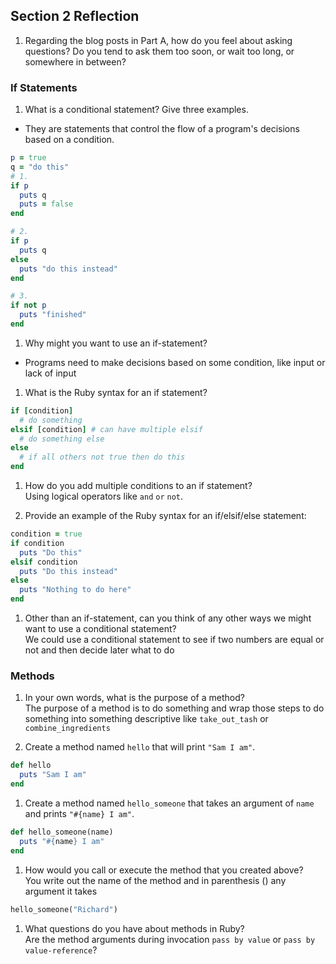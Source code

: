 ## Section 2 Reflection

1. Regarding the blog posts in Part A, how do you feel about asking questions? Do you tend to ask them too soon, or wait too long, or somewhere in between?

### If Statements

1. What is a conditional statement? Give three examples.  
  * They are statements that control the flow of a program's decisions based on a condition.  
```ruby
p = true
q = "do this"
# 1.
if p
  puts q
  puts = false
end

# 2.
if p
  puts q
else
  puts "do this instead"
end

# 3.
if not p
  puts "finished"
end
```
1. Why might you want to use an if-statement?  
  * Programs need to make decisions based on some condition, like input or lack of input

1. What is the Ruby syntax for an if statement?  
```ruby
if [condition]
  # do something
elsif [condition] # can have multiple elsif
  # do something else
else
  # if all others not true then do this
end
```

1. How do you add multiple conditions to an if statement?  
  Using logical operators like `and` `or` `not`.

1. Provide an example of the Ruby syntax for an if/elsif/else statement:
```ruby
condition = true
if condition
  puts "Do this"
elsif condition
  puts "Do this instead"
else
  puts "Nothing to do here"
end
```
1. Other than an if-statement, can you think of any other ways we might want to use a conditional statement?  
  We could use a conditional statement to see if two numbers are equal or not and then decide later what to do

### Methods

1. In your own words, what is the purpose of a method?  
  The purpose of a method is to do something and wrap those steps to do something into something descriptive like `take_out_tash` or `combine_ingredients`

1. Create a method named `hello` that will print `"Sam I am"`.  
```ruby
def hello
  puts "Sam I am"
end
```
1. Create a method named `hello_someone` that takes an argument of `name` and prints `"#{name} I am"`.
```ruby
def hello_someone(name)
  puts "#{name} I am"
end
```

1. How would you call or execute the method that you created above?  
You write out the name of the method and in parenthesis () any argument it takes
```ruby
hello_someone("Richard")
```
1. What questions do you have about methods in Ruby?  
Are the method arguments during invocation `pass by value` or `pass by value-reference`? 
